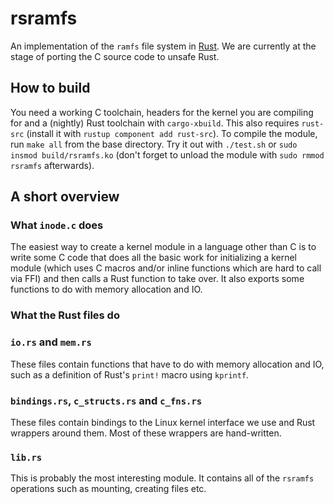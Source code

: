 # rsramfs

An implementation of the `ramfs` file system in [Rust](https://rust-lang.org). We are currently at the stage of porting the C source code to unsafe Rust.

## How to build

You need a working C toolchain, headers for the kernel you are compiling for and a (nightly) Rust toolchain with `cargo-xbuild`.
This also requires `rust-src` (install it with `rustup component add rust-src`).
To compile the module, run `make all` from the base directory. Try it out with `./test.sh` or `sudo insmod build/rsramfs.ko` 
(don't forget to unload the module with `sudo rmmod rsramfs` afterwards).

## A short overview

### What `inode.c` does

The easiest way to create a kernel module in a language other than C is to write some C code that does all the basic work for initializing
a kernel module (which uses C macros and/or inline functions which are hard to call via FFI) and then calls a Rust function to take over.
It also exports some functions to do with memory allocation and IO.

### What the Rust files do

### `io.rs` and `mem.rs`

These files contain functions that have to do with memory allocation and IO, such as a definition of Rust's `print!` macro using `kprintf`.

### `bindings.rs`, `c_structs.rs` and `c_fns.rs`

These files contain bindings to the Linux kernel interface we use and Rust wrappers around them. Most of these wrappers are hand-written.

### `lib.rs`

This is probably the most interesting module. It contains all of the `rsramfs` operations such as mounting, creating files etc.
